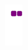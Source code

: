 

![snake gif](https://github.com/alim9hamed/alim9hamed/blob/output/github-contribution-grid-snake.gif)
